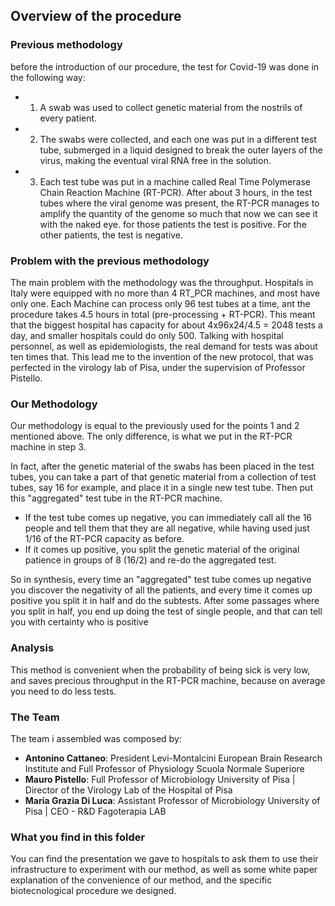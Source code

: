 ## Overview of the procedure
### Previous methodology
before the introduction of our procedure, the test for Covid-19 was done in the following way:
- 1) A swab was used to collect genetic material from the nostrils of every patient.
- 2) The swabs were collected, and each one was put in a different test tube, submerged in a liquid designed to break the outer layers of the virus, making the eventual viral RNA free in the solution.
- 3) Each test tube was put in a machine called Real Time Polymerase Chain Reaction Machine (RT-PCR). After about 3 hours, in the test tubes where the viral genome was present, the RT-PCR manages to amplify the quantity of the genome so much that now we can see it with the naked eye. for those patients the test is positive. For the other patients, the test is negative.

### Problem with the previous methodology
The main problem with the methodology was the throughput. Hospitals in Italy were equipped with no more than 4 RT_PCR machines, and most have only one. Each Machine can process only 96 test tubes at a time, ant the procedure takes 4.5 hours in total (pre-processing + RT-PCR). This meant that the biggest hospital has capacity for about 4x96x24/4.5 = 2048 tests a day, and smaller hospitals could do only 500. Talking with hospital personnel, as well as epidemiologists, the real demand for tests was about ten times that. This lead me to the invention of the new protocol, that was perfected in the virology lab of Pisa, under the supervision of Professor Pistello. 

### Our Methodology

Our methodology is equal to the previously used for the points 1 and 2 mentioned above. The only difference, is what we put in the RT-PCR machine in step 3. 

In fact, after the genetic material of the swabs has been placed in the test tubes, you can take a part of that genetic material from a collection of test tubes, say 16 for example, and place it in a single new test tube. Then put this "aggregated" test tube in the RT-PCR machine. 
 - If the test tube comes up negative, you can immediately call all the 16 people and tell them that they are all negative, while having used just 1/16 of the RT-PCR capacity as before.
 - If it comes up positive, you split the genetic material of the original patience in groups of 8 (16/2) and re-do the aggregated test. 

 So in synthesis, every time an "aggregated" test tube comes up negative you discover the negativity of all the patients, and every time it comes up positive you split it in half and do the subtests. After some passages where you split in half, you end up doing the test of single people, and that can tell you with certainty who is positive

 ### Analysis
 This method is convenient when the probability of being sick is very low, and saves precious throughput in the RT-PCR machine, because on average you need to do less tests.

### The Team
The team i assembled was composed by:
- **Antonino Cattaneo**: President Levi-Montalcini European Brain Research Institute and Full Professor of Physiology Scuola Normale Superiore
- **Mauro Pistello**: Full Professor of Microbiology University of Pisa | Director of the Virology Lab of the Hospital of Pisa
- **Maria Grazia Di Luca**: Assistant Professor of Microbiology University of Pisa | CEO - R&D Fagoterapia LAB
### What you find in this folder
You can find the presentation we gave to hospitals to ask them to use their infrastructure to experiment with our method, as well as some white paper explanation of the convenience of our method, and the specific biotecnological procedure we designed. 